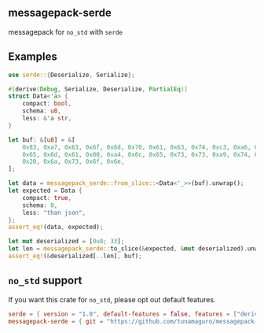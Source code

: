## messagepack-serde

messagepack for `no_std` with `serde`

## Examples

```rust
use serde::{Deserialize, Serialize};

#[derive(Debug, Serialize, Deserialize, PartialEq)]
struct Data<'a> {
    compact: bool,
    schema: u8,
    less: &'a str,
}

let buf: &[u8] = &[
    0x83, 0xa7, 0x63, 0x6f, 0x6d, 0x70, 0x61, 0x63, 0x74, 0xc3, 0xa6, 0x73, 0x63, 0x68,
    0x65, 0x6d, 0x61, 0x00, 0xa4, 0x6c, 0x65, 0x73, 0x73, 0xa9, 0x74, 0x68, 0x61, 0x6e,
    0x20, 0x6a, 0x73, 0x6f, 0x6e,
];

let data = messagepack_serde::from_slice::<Data<'_>>(buf).unwrap();
let expected = Data {
    compact: true,
    schema: 0,
    less: "than json",
};
assert_eq!(data, expected);

let mut deserialized = [0u8; 33];
let len = messagepack_serde::to_slice(&expected, &mut deserialized).unwrap();
assert_eq!(&deserialized[..len], buf);
```

## `no_std` support

If you want this crate for `no_std`, please opt out default features.

```toml
serde = { version = "1.0", default-features = false, features = ["derive"] }
messagepack-serde = { git = "https://github.com/tunamaguro/messagepack-rs.git", default-features = false }
```